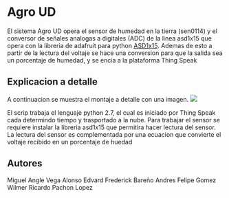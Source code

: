 # Agro UD

El sistema Agro UD opera el sensor de humedad en la tierra (sen0114) y el conversor de señales analogas a digitales (ADC) de la linea asd1x15 que opera con la libreria de adafruit para python [ASD1x15](https://github.com/adafruit/Adafruit_ADS1X15).
Ademas de esto a partir de la lectura del voltaje se hace una conversion para que la salida sea un porcentaje de humedad, y se encia a la plataforma Thing Speak

## Explicacion a detalle
A continuacion se muestra el montaje a detalle con una imagen.
<img src="https://i0.wp.com/henrysbench.capnfatz.com/wp-content/uploads/2015/09/Arduino-ADS1115-Simple-Tutorial-Hook-Up.png" />

El scrip trabaja el lenguaje python 2.7, el cual es iniciado por Thing Speak cada determindo tiempo y trasportado a la nube.
Para trabajar el sensor se requiere instalar la libreria asd1x15 que permitira hacer lectura del sensor.
La lectura del sensor es complementada por una ecuacion que convierte el voltaje recibido en un porcentaje de huedad

## Autores

Miguel Angle Vega Alonso
Edvard Frederick Bareño
Andres Felipe Gomez 
Wilmer Ricardo Pachon Lopez
